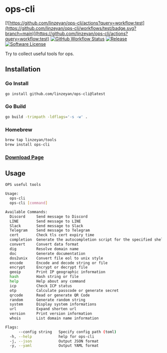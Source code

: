 # ops-cli

[![https://github.com/linzeyan/ops-cli/actions?query=workflow:test](https://github.com/linzeyan/ops-cli/workflows/test/badge.svg?branch=main)](https://github.com/linzeyan/ops-cli/actions?query=workflow:test)
[![GitHub Workflow Status](https://img.shields.io/github/workflow/status/linzeyan/ops-cli/release?style=flat-square)](https://github.com/linzeyan/ops-cli/actions?query=workflow:release)
[![Release](https://img.shields.io/github/release/linzeyan/ops-cli.svg?style=flat-square)](https://github.com/linzeyan/ops-cli/releases/latest)
[![Software License](https://img.shields.io/github/license/linzeyan/ops-cli?style=flat-square)](./LICENSE)

Try to collect useful tools for ops.

## Installation

### Go Install

```bash
go install github.com/linzeyan/ops-cli@latest
```

### Go Build

```bash
go build -trimpath -ldflags='-s -w' .
```

### Homebrew

```bash
brew tap linzeyan/tools
brew install ops-cli
```

### [Download Page](https://github.com/linzeyan/ops-cli/releases/latest)

## Usage

```bash
OPS useful tools

Usage:
  ops-cli
  ops-cli [command]

Available Commands:
  Discord     Send message to Discord
  LINE        Send message to LINE
  Slack       Send message to Slack
  Telegram    Send message to Telegram
  cert        Check tls cert expiry time
  completion  Generate the autocompletion script for the specified shell
  convert     Convert data format
  dig         Resolve domain name
  doc         Generate documentation
  dos2unix    Convert file eol to unix style
  encode      Encode and decode string or file
  encrypt     Encrypt or decrypt file
  geoip       Print IP geographic information
  hash        Hash string or file
  help        Help about any command
  icp         Check ICP status
  otp         Calculate passcode or generate secret
  qrcode      Read or generate QR Code
  random      Generate random string
  system      Display system informations
  url         Expand shorten url
  version     Print version information
  whois       List domain name information

Flags:
      --config string   Specify config path (toml)
  -h, --help            help for ops-cli
  -j, --json            Output JSON format
  -y, --yaml            Output YAML format
```
